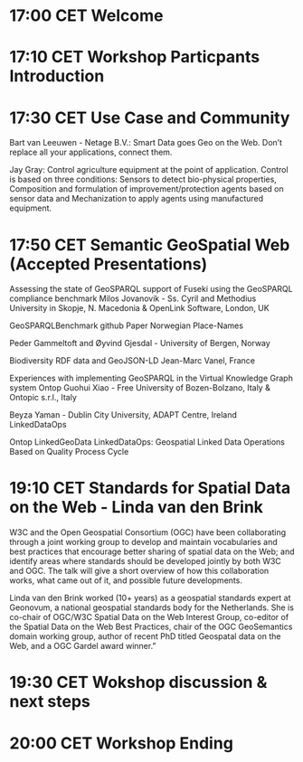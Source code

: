 
# 17:00 CET Welcome

# 17:10 CET Workshop Particpants Introduction

# 17:30 CET Use Case and Community

Bart van Leeuwen - Netage B.V.: Smart Data goes Geo on the Web. Don’t replace all your applications, connect them.

Jay Gray: Control agriculture equipment at the point of application.  Control is based on three conditions: Sensors to detect bio-physical properties, Composition and formulation of improvement/protection agents based on sensor data and Mechanization to apply agents using manufactured equipment.

# 17:50 CET Semantic GeoSpatial Web (Accepted Presentations)
Assessing the state of GeoSPARQL support of Fuseki using the GeoSPARQL compliance benchmark
Milos Jovanovik - Ss. Cyril and Methodius University in Skopje, N. Macedonia & OpenLink Software, London, UK

GeoSPARQLBenchmark github Paper
Norwegian Place-Names

Peder Gammeltoft and Øyvind Gjesdal - University of Bergen, Norway

Biodiversity RDF data and GeoJSON-LD
Jean-Marc Vanel, France

Experiences with implementing GeoSPARQL in the Virtual Knowledge Graph system Ontop
Guohui Xiao - Free University of Bozen-Bolzano, Italy & Ontopic s.r.l., Italy

Beyza Yaman - Dublin City University, ADAPT Centre, Ireland
LinkedDataOps

Ontop LinkedGeoData
LinkedDataOps: Geospatial Linked Data Operations Based on Quality Process Cycle

# 19:10 CET Standards for Spatial Data on the Web - Linda van den Brink
W3C and the Open Geospatial Consortium (OGC) have been collaborating through a joint working group to develop and maintain vocabularies and best practices that encourage better sharing of spatial data on the Web; and identify areas where standards should be developed jointly by both W3C and OGC. The talk will give a short overview of how this collaboration works, what came out of it, and possible future developments.

Linda van den Brink worked (10+ years) as a geospatial standards expert at Geonovum, a national geospatial standards body for the Netherlands. She is co-chair of OGC/W3C Spatial Data on the Web Interest Group, co-editor of the Spatial Data on the Web Best Practices, chair of the OGC GeoSemantics domain working group, author of recent PhD titled Geospatal data on the Web, and a OGC Gardel award winner.”

# 19:30 CET Wokshop discussion & next steps

# 20:00 CET Workshop Ending
